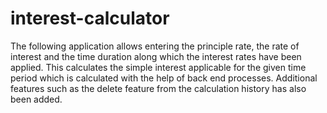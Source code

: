 # interest-calculator

The following application allows entering the principle rate, the rate of interest and the time duration along which the interest rates have been applied. This calculates the simple interest applicable for the given time period which is calculated with the help of back end processes. Additional features such as the delete feature from the calculation history has also been added.
